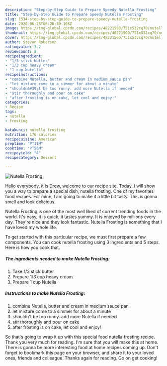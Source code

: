 ```yaml
---
description: "Step-by-Step Guide to Prepare Speedy Nutella Frosting"
title: "Step-by-Step Guide to Prepare Speedy Nutella Frosting"
slug: 1534-step-by-step-guide-to-prepare-speedy-nutella-frosting
date: 2020-06-25T06:28:39.108Z
image: https://img-global.cpcdn.com/recipes/48221500/751x532cq70/nutella-frosting-recipe-main-photo.jpg
thumbnail: https://img-global.cpcdn.com/recipes/48221500/751x532cq70/nutella-frosting-recipe-main-photo.jpg
cover: https://img-global.cpcdn.com/recipes/48221500/751x532cq70/nutella-frosting-recipe-main-photo.jpg
author: Steven Roberson
ratingvalue: 3.2
reviewcount: 8
recipeingredient:
- "1/3 stick butter"
- "1/3 cup heavy cream"
- "1 cup Nutella"
recipeinstructions:
- "combine Nutella, butter and cream in medium sauce pan"
- "let mixture come to a simmer for about a minute"
- "shouldn&#39;t be too runny. add more Nutella if needed"
- "stir thoroughly and pour on cake"
- "after frosting is on cake, let cool and enjoy!"
categories:
- Recipe
tags:
- nutella
- frosting

katakunci: nutella frosting 
nutrition: 176 calories
recipecuisine: American
preptime: "PT11M"
cooktime: "PT56M"
recipeyield: "4"
recipecategory: Dessert

---
```



![Nutella Frosting](https://img-global.cpcdn.com/recipes/48221500/751x532cq70/nutella-frosting-recipe-main-photo.jpg)

Hello everybody, it is Drew, welcome to our recipe site. Today, I will show you a way to prepare a special dish, nutella frosting. One of my favorites food recipes. For mine, I am going to make it a little bit tasty. This is gonna smell and look delicious.



Nutella Frosting is one of the most well liked of current trending foods in the world. It's easy, it is quick, it tastes yummy. It is enjoyed by millions every day. They're nice and they look fantastic. Nutella Frosting is something that I have loved my whole life.


To get started with this particular recipe, we must first prepare a few components. You can cook nutella frosting using 3 ingredients and 5 steps. Here is how you cook that.

<!--inarticleads1-->

##### The ingredients needed to make Nutella Frosting:

1. Take 1/3 stick butter
1. Prepare 1/3 cup heavy cream
1. Prepare 1 cup Nutella




<!--inarticleads2-->

##### Instructions to make Nutella Frosting:

1. combine Nutella, butter and cream in medium sauce pan
1. let mixture come to a simmer for about a minute
1. shouldn&#39;t be too runny. add more Nutella if needed
1. stir thoroughly and pour on cake
1. after frosting is on cake, let cool and enjoy!




So that's going to wrap it up with this special food nutella frosting recipe. Thank you very much for reading. I'm sure that you will make this at home. There is gonna be more interesting food at home recipes coming up. Don't forget to bookmark this page on your browser, and share it to your loved ones, friends and colleague. Thanks again for reading. Go on get cooking!
